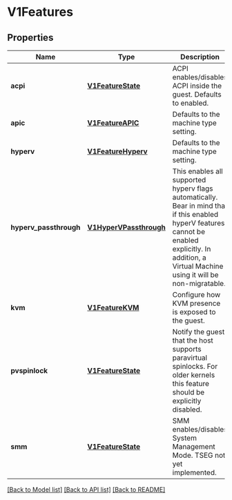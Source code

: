 # V1Features

## Properties
Name | Type | Description | Notes
------------ | ------------- | ------------- | -------------
**acpi** | [**V1FeatureState**](V1FeatureState.md) | ACPI enables/disables ACPI inside the guest. Defaults to enabled. | [optional] 
**apic** | [**V1FeatureAPIC**](V1FeatureAPIC.md) | Defaults to the machine type setting. | [optional] 
**hyperv** | [**V1FeatureHyperv**](V1FeatureHyperv.md) | Defaults to the machine type setting. | [optional] 
**hyperv_passthrough** | [**V1HyperVPassthrough**](V1HyperVPassthrough.md) | This enables all supported hyperv flags automatically. Bear in mind that if this enabled hyperV features cannot be enabled explicitly. In addition, a Virtual Machine using it will be non-migratable. | [optional] 
**kvm** | [**V1FeatureKVM**](V1FeatureKVM.md) | Configure how KVM presence is exposed to the guest. | [optional] 
**pvspinlock** | [**V1FeatureState**](V1FeatureState.md) | Notify the guest that the host supports paravirtual spinlocks. For older kernels this feature should be explicitly disabled. | [optional] 
**smm** | [**V1FeatureState**](V1FeatureState.md) | SMM enables/disables System Management Mode. TSEG not yet implemented. | [optional] 

[[Back to Model list]](../README.md#documentation-for-models) [[Back to API list]](../README.md#documentation-for-api-endpoints) [[Back to README]](../README.md)


